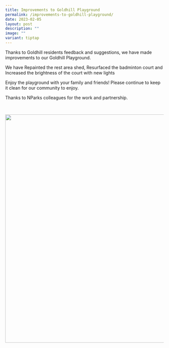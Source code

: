 ```yaml
---
title: Improvements to Goldhill Playground
permalink: /improvements-to-goldhill-playground/
date: 2023-02-05
layout: post
description: ""
image: ""
variant: tiptap
---
```

<p>Thanks to Goldhill residents feedback and suggestions, we have made improvements
to our Goldhill Playground.</p>
<p>We have Repainted the rest area shed, Resurfaced the badminton court and
Increased the brightness of the court with new lights</p>
<p>Enjoy the playground with your family and friends! Please continue to
keep it clean for our community to enjoy.</p>
<p>Thanks to NParks colleagues for the work and partnership.</p>
<p>
<br>
</p>
<div class="isomer-image-wrapper">
<img style="width: 725px; color: rgb(0, 0, 0); font-family: system-ui, -apple-system, &quot;system-ui&quot;, &quot;Segoe UI&quot;, Roboto, Oxygen, Ubuntu, Cantarell, &quot;Open Sans&quot;, &quot;Helvetica Neue&quot;, sans-serif; font-size: medium; font-style: normal; font-variant-ligatures: normal; font-variant-caps: normal; font-weight: 400; letter-spacing: normal; orphans: 2; text-align: start; text-indent: 0px; text-transform: none; widows: 2; word-spacing: 0px; -webkit-text-stroke-width: 0px; white-space: normal; text-decoration-thickness: initial; text-decoration-style: initial; text-decoration-color: initial;" height="auto" width="100%" src="https://moca.sgp1.cdn.digitaloceanspaces.com/Upgrade%20%26%20Plans/63e0f50df64d760fd04daf26_328643502_928255741828802_1117756504175255319_n.webp">
</div>
<p></p>